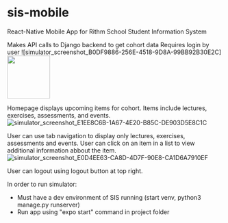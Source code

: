 # sis-mobile

React-Native Mobile App for Rithm School Student Information System

Makes API calls to Django backend to get cohort data
Requires login by user
![simulator_screenshot_B0DF9886-256E-4518-9D8A-99BB92B30E2C] <img src="https://user-images.githubusercontent.com/728518/186285927-857f20e9-fd80-496f-818f-323e8151c5a7.png" width="100" />

Homepage displays upcoming items for cohort. Items include lectures, exercises, assessments, and events.
![simulator_screenshot_E1EE8C6B-1A67-4E20-B85C-DE903D5E8C1C](https://user-images.githubusercontent.com/728518/186285838-a276f7b8-59a1-4a17-b228-9ebd0cd80eab.png)

User can use tab navigation to display only lectures, exercises, assessments and events.
User can click on an item in a list to view additional information abbout the item.
![simulator_screenshot_E0D4EE63-CA8D-4D7F-90E8-CA1D6A7910EF](https://user-images.githubusercontent.com/728518/186285880-2c7bf028-8825-4707-9b8d-07375ed5910d.png)

User can logout using logout button at top right.

In order to run simulator:
- Must have a dev environment of SIS running (start venv, python3 manage.py runserver)
- Run app using "expo start" command in project folder
